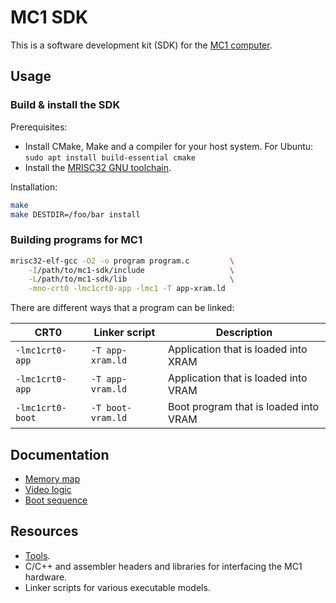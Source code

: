 # MC1 SDK

This is a software development kit (SDK) for the [MC1 computer](https://github.com/mrisc32/mc1).

## Usage

### Build & install the SDK

Prerequisites:

* Install CMake, Make and a compiler for your host system. For Ubuntu: `sudo apt install build-essential cmake`
* Install the [MRISC32 GNU toolchain](https://github.com/mrisc32/mrisc32-gnu-toolchain).

Installation:

```bash
make
make DESTDIR=/foo/bar install
```

### Building programs for MC1

```bash
mrisc32-elf-gcc -O2 -o program program.c         \
    -I/path/to/mc1-sdk/include                   \
    -L/path/to/mc1-sdk/lib                       \
    -mno-crt0 -lmc1crt0-app -lmc1 -T app-xram.ld
```

There are different ways that a program can be linked:

| CRT0 | Linker script | Description |
| --- | --- | --- |
| `-lmc1crt0-app` | `-T app-xram.ld` | Application that is loaded into XRAM |
| `-lmc1crt0-app` | `-T app-vram.ld` | Application that is loaded into VRAM |
| `-lmc1crt0-boot` | `-T boot-vram.ld` | Boot program that is loaded into VRAM |

## Documentation

* [Memory map](docs/memory_map.md)
* [Video logic](docs/video_logic.md)
* [Boot sequence](docs/boot_sequence.md)

## Resources

* [Tools](tools/README.md).
* C/C++ and assembler headers and libraries for interfacing the MC1 hardware.
* Linker scripts for various executable models.
